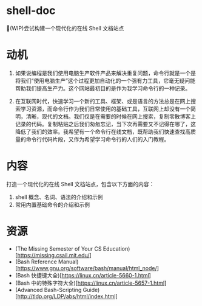 # shell-doc
🚧(WIP)尝试构建一个现代化的在线 Shell 文档站点

# 动机

1. 如果说编程是我们使用电脑生产软件产品来解决重复问题，命令行就是一个是将我们“使用电脑生产”这个过程更加自动化的一个强有力工具，它毫无疑问能帮助我们提高生产力。这个网站最初目的是作为我学习命令行的一种记录。

2. 在互联网时代，快速学习一个新的工具、框架、或是语言的方法总是在网上搜索学习资源，而命令行作为我们日常使用的基础工具，互联网上却没有一个简明，清晰，现代的文档。我们仅是在需要的时候在网上搜索，复制零散博客上记录的代码。复制粘贴之后我们匆匆忘记，当下次再需要又不记得在哪了，这降低了我们的效率。我希望有一个命令行在线文档，既帮助我们快速查找高质量的命令行代码片段，又作为希望学习命令行的人们的入门教程。

# 内容

打造一个现代化的在线 Shell 文档站点，包含以下方面的内容：
1. shell 概念、名词、语法的介绍和示例
2. 常用内置基础命令的介绍和示例

# 资源

- (The Missing Semester of Your CS Education)[https://missing.csail.mit.edu/]
- (Bash Reference Manual)[https://www.gnu.org/software/bash/manual/html_node/]
- (Bash 快捷键大全)[https://linux.cn/article-5660-1.html]
- (Bash 中的特殊字符大全)[https://linux.cn/article-5657-1.html]
- (Advanced Bash-Scripting Guide)[http://tldp.org/LDP/abs/html/index.html]